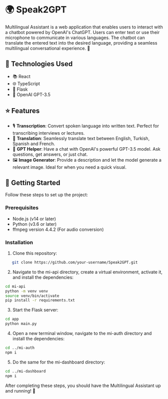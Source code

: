 # 🌍 Speak2GPT

Multilingual Assistant is a web application that enables users to interact with a chatbot powered by OpenAI's ChatGPT. Users can enter text or use their microphone to communicate in various languages. The chatbot can translate the entered text into the desired language, providing a seamless multilingual conversational experience. 💬

## 🔧 Technologies Used

- 📚 React
- 🌐 TypeScript
- 🐍 Flask
- 🧠 OpenAI GPT-3.5

## ⭐ Features

- 🎙️ **Transcription**: Convert spoken language into written text. Perfect for transcribing interviews or lectures.
- 🔄 **Translation**: Seamlessly translate text between English, Turkish, Spanish and French.
- 🤖 **GPT Helper**: Have a chat with OpenAI's powerful GPT-3.5 model. Ask questions, get answers, or just chat.
- 🖼️ **Image Generator**: Provide a description and let the model generate a relevant image. Ideal for when you need a quick visual.

## 🚀 Getting Started

Follow these steps to set up the project:

### Prerequisites

- Node.js (v14 or later)
- Python (v3.6 or later)
- ffmpeg version 4.4.2 (For audio conversion)

### Installation

1. Clone this repository:

```bash
   git clone https://github.com/your-username/Speak2GPT.git
```

2. Navigate to the mi-api directory, create a virtual environment, activate it, and install the dependencies:

```bash
cd mi-api
python -m venv venv
source venv/bin/activate
pip install -r requirements.txt

```

3. Start the Flask server:

```bash
cd app
python main.py
```

4. Open a new terminal window, navigate to the mi-auth directory and install the dependencies:

```bash
cd ../mi-auth
npm i

```

5. Do the same for the mi-dashboard directory:

```bash
cd ../mi-dashboard
npm i
```

After completing these steps, you should have the Multilingual Assistant up and running! 🎉
